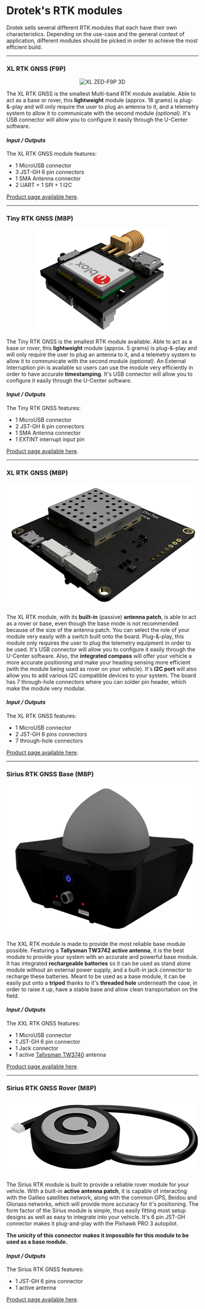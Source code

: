 # Drotek's RTK modules

Drotek sells several different RTK modules that each have their own characteristics. Depending on the use-case and the general context of application, different modules should be picked in order to achieve the most efficient build.

-----


### XL RTK GNSS (F9P)

<p align="center">
  <img src="./images/F9-mini.png?raw=true" alt="XL ZED-F9P 3D"/>
</p>

The XL RTK GNSS is the smallest Multi-band RTK module available. Able to act as a base or rover, this **lightweight** module (approx. 18 grams) is plug-&-play and will only require the user to plug an antenna to it, and a telemetry system to allow it to communicate with the second module _(optional)_. It's USB connector will allow you to configure it easily through the U-Center software.

#### _Input / Outputs_

The XL RTK GNSS module features:

* 1 MicroUSB connector
* 3 JST-GH 6 pin connectors
* 1 SMA Antenna connector
* 2 UART + 1 SPI + 1 I2C

[Product page available here](https://store.drotek.com/gps/891-rtk-zed-f9p-gps-8944595424662.html).

-----


### Tiny RTK GNSS (M8P)

<p align="center">
  <img src="./images/tiny3D.png?raw=true" alt="Tiny 3D"/>
</p>

The Tiny RTK GNSS is the smallest RTK module available. Able to act as a base or rover, this **lightweight** module (approx. 5 grams) is plug-&-play and will only require the user to plug an antenna to it, and a telemetry system to allow it to communicate with the second module _(optional)_. An External Interruption pin is available so users can use the module very efficiently in order to have accurate **timestamping**. It's USB connector will allow you to configure it easily through the U-Center software.

#### _Input / Outputs_

The Tiny RTK GNSS features:

* 1 MicroUSB connector
* 2 JST-GH 6 pin connectors
* 1 SMA Antenna connector
* 1 EXTINT interrupt input pin

[Product page available here](https://store.drotek.com/gps/794-636-tiny-rtk-gps-neo-m8p-2-8944595119827.html#/105-case-without/116-antenna-without).

-----


### XL RTK GNSS (M8P)

<p align="center">
  <img src="./images/xl3D.png?raw=true" alt="XL RTK 3D"/>
</p>


The XL RTK module, with its **built-in** (passive) **antenna patch**, is able to act as a rover or base, even though the base mode is not recommended because of the size of the antenna patch. You can select the role of your module very easily with a switch built onto the board. Plug-&-play, this module only requires the user to plug the telemetry equipment in order to be used. It's USB connector will allow you to configure it easily through the U-Center software. Also, the **integrated compass** will offer your vehicle a more accurate positioning and make your heading sensing more efficient (with the module being used as rover on your vehicle). It's **I2C port** will also allow you to add various I2C compatible devices to your system. The board has 7 through-hole connectors where you can solder pin header, which make the module very modular.

#### _Input / Outputs_

The XL RTK GNSS features:

* 1 MicroUSB connector
* 2 JST-GH 6 pins connectors
* 7 through-hole connectors

[Product page available here](https://store.drotek.com/gps/881-xl-rtk-gps-neo-m8p-rover-8944595120625.html).

-----


### Sirius RTK GNSS Base (M8P)

<p align="center">
  <img src="./images/xxl3D.png?raw=true" alt="XXL RTK 3D"/>
</p>

The XXL RTK module is made to provide the most reliable base module possible. Featuring a **Tallysman TW3742 active antenna**, it is the best module to provide your system with an accurate and powerful base module. It has integrated **rechargeable batteries** so it can be used as stand alone module without an external power supply, and a built-in jack connector to recharge these batteries. Meant to be used as a base module, it can be easily put onto a **tripod** thanks to it's **threaded hole** underneath the case, in order to raise it up, have a stable base and allow clean transportation on the field.

#### _Input / Outputs_

The XXL RTK GNSS features:

* 1 MicroUSB connector
* 1 JST-GH 6 pin connector
* 1 Jack connector
* 1 active [Tallysman TW3740](http://www.tallysman.com/index.php/gnss/products/antennas-gpsbeidougalileoglonass/tw3740-tw3742/) antenna

[Product page available here](https://store.drotek.com/gps/887-xxl-rtk-gps-neo-m8p-2-8944595119797.html).

-----


### Sirius RTK GNSS Rover (M8P)

<p align="center">
  <img src="./images/sirius3D.png?raw=true" alt="Sirius 3D"/>
</p>

The Sirius RTK module is built to provide a reliable rover module for your vehicle. With a built-in **active antenna patch**, it is capable of interacting with the Galileo satellites network, along with the common GPS, Beidou and Glonass networks, which will provide more accuracy for it's positioning. The form factor of the Sirius module is simple, thus easily fitting most setup designs as well as easy to integrate into your vehicle. It's 6 pin JST-GH connector makes it plug-and-play with the Pixhawk PRO 3 autopilot.

**The unicity of this connector makes it impossible for this module to be used as a base module.**

#### _Input / Outputs_

The Sirius RTK GNSS features: 

* 1 JST-GH 6 pins connector
* 1 active antenna

[Product page available here](https://store.drotek.com/gps/864-sirius-rtk-gps-8944595120564.html).


